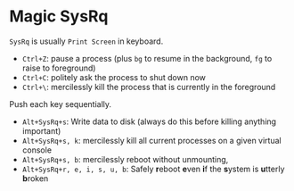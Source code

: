 # Magic SysRq


`SysRq` is usually `Print Screen` in keyboard.


- `Ctrl+Z`: pause a process (plus `bg` to resume in the background, `fg` to raise to foreground)
- `Ctrl+C`: politely ask the process to shut down now
- `Ctrl+\`: mercilessly kill the process that is currently in the foreground


Push each key sequentially.

- `Alt+SysRq+s`: Write data to disk (always do this before killing anything important)
- `Alt+SysRq+s, k`: mercilessly kill all current processes on a given virtual console
- `Alt+SysRq+s, b`: mercilessly reboot without unmounting,
- `Alt+SysRq+r, e, i, s, u, b`: Safely **r**eboot **e**ven **i**f the **s**ystem is **u**tterly **b**roken

